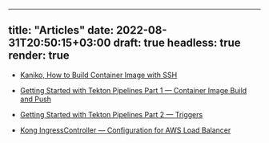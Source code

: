

---
title: "Articles"
date: 2022-08-31T20:50:15+03:00
draft: true
headless: true
render: true
---


<b></b>
<b></b>


- [Kaniko, How to Build Container Image with SSH](https://medium.com/hiredscore-engineering/kaniko-builds-with-private-repository-634d5e7fa4a5)


- [Getting Started with Tekton Pipelines Part 1 — Container Image Build and Push](https://medium.com/hiredscore-engineering/getting-started-with-tekton-pipelines-part-1-container-image-build-and-push-5de1f96b0515)


- [Getting Started with Tekton Pipelines Part 2 — Triggers](https://medium.com/hiredscore-engineering/getting-started-with-tekton-pipelines-part-2-triggers-ab8e45efed38)



- [Kong IngressController — Configuration for AWS Load Balancer](https://yossicohn.medium.com/kong-ingresscontroller-configuration-for-aws-load-balancer-2b226f548afe)
